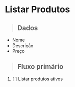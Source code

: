 # Listar Produtos

> ## Dados
* Nome
* Descrição
* Preço

> ## Fluxo primário
1. [ ] Listar produtos ativos

